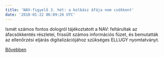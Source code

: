 ```yaml
---
title: 'NAV-figyelő 3. hét: a kolbász áfája nem csökkent'
date: '2018-01-22 06:09:26 UTC'
---
```


Ismét számos fontos dologról tájékoztatott a NAV: feltárultak az áfacsökkentés részletei, frissült számos információs füzet, és bemutatták az ellenőrzési eljárás digitalizációjához szükséges ELLUGY nyomtatványt.


[Bővebben](http://ift.tt/2F0Q1mW)
